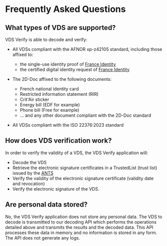 # Frequently Asked Questions

## What types of VDS are supported?

VDS Verify is able to decode and verify:

- All VDSs compliant with the AFNOR xp-z42105 standard, including those affixed to:

  - the single-use identity proof of [France Identity](https://france-identite.gouv.fr/justificatif/)
  - the certified digital identity request of [France Identity](https://france-identite.gouv.fr/identite-numerique-certifiee/)

- The 2D-Doc affixed to the following documents:
  - French national identity card
  - Restricted information statement (RIR)
  - Crit'Air sticker
  - Energy bill (EDF for example)
  - Phone bill (Free for example)
  - ... and any other document compliant with the 2D-Doc standard
- All VDSs compliant with the ISO 22376:2023 standard

## How does VDS verification work?

In order to verify the validity of a VDS, the VDS Verify application will:

- Decode the VDS
- Retrieve the electronic signature certificates in a TrustedList (trust list) issued by the [ANTS](https://ants.gouv.fr/)
- Verify the validity of the electronic signature certificate (validity date and revocation)
- Verify the electronic signature of the VDS.

## Are personal data stored?

No, the VDS Verify application does not store any personal data. The VDS to decode is transmitted to our decoding API which performs the operations detailed above and transmits the results and the decoded data. This API processes these data in memory and no information is stored in any form. The API does not generate any logs.
